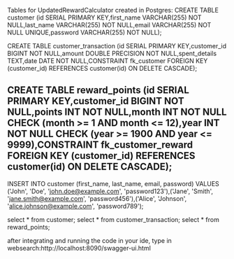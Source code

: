 Tables for UpdatedRewardCalculator created in Postgres:
CREATE TABLE customer (id SERIAL PRIMARY KEY,first_name VARCHAR(255) NOT NULL,last_name VARCHAR(255) NOT NULL,email VARCHAR(255) NOT NULL UNIQUE,password VARCHAR(255) NOT NULL);

CREATE TABLE customer_transaction (id SERIAL PRIMARY KEY,customer_id BIGINT NOT NULL,amount DOUBLE PRECISION NOT NULL,spent_details TEXT,date DATE NOT NULL,CONSTRAINT fk_customer FOREIGN KEY (customer_id) REFERENCES customer(id) ON DELETE CASCADE);

CREATE TABLE reward_points (id SERIAL PRIMARY KEY,customer_id BIGINT NOT NULL,points INT NOT NULL,month INT NOT NULL CHECK (month >= 1 AND month <= 12),year INT NOT NULL CHECK (year >= 1900 AND year <= 9999),CONSTRAINT fk_customer_reward FOREIGN KEY (customer_id) REFERENCES customer(id) ON DELETE CASCADE);
-----------------------------------------------------------------------------------

INSERT INTO customer (first_name, last_name, email, password) VALUES ('John', 'Doe', 'john.doe@example.com', 'password123'),('Jane', 'Smith', 'jane.smith@example.com', 'password456'),('Alice', 'Johnson', 'alice.johnson@example.com', 'password789');

select * from customer;
select * from customer_transaction;
select * from reward_points;

after integrating and running the code in your ide, type in websearch:http://localhost:8090/swagger-ui.html
